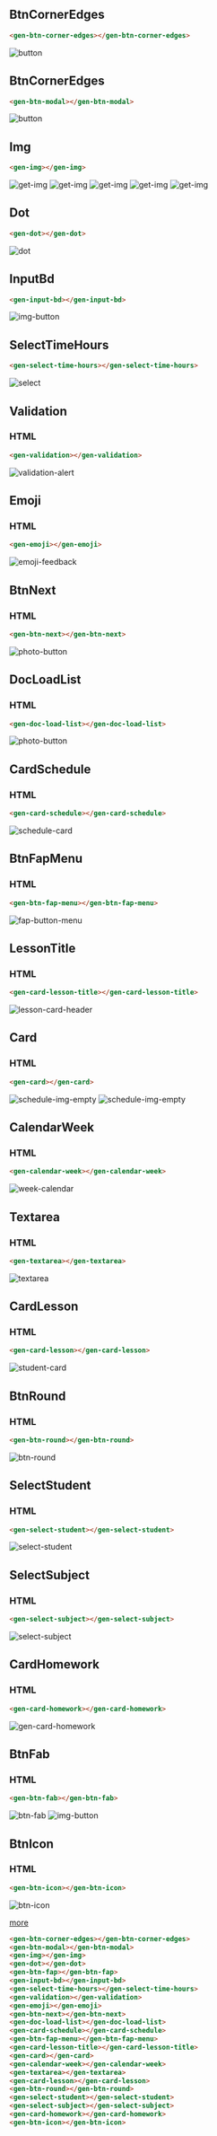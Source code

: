 ## BtnCornerEdges
```html
<gen-btn-corner-edges></gen-btn-corner-edges>
```
![button](./demo/my-components/button2.png)

## BtnCornerEdges
```html
<gen-btn-modal></gen-btn-modal>
```
![button](./demo/my-components/button.png)


## Img
```html
<gen-img></gen-img>
```
![get-img](./demo/my-components/get-img.png)
![get-img](./demo/my-components/get-img2.png)
![get-img](./demo/my-components/get-img-3.png)
![get-img](./demo/my-components/get-img-4.png)
![get-img](./demo/my-components/get-img-5.png)

## Dot
```html
<gen-dot></gen-dot>
```
![dot](./demo/my-components/dot.png)

## InputBd
```html
<gen-input-bd></gen-input-bd>
```
![img-button](./demo/my-components/InputBd.png)

## SelectTimeHours
```html
<gen-select-time-hours></gen-select-time-hours>
```
![select](./demo/my-components/select.png)

## Validation
### HTML
```html
<gen-validation></gen-validation>
```
![validation-alert](./demo/my-components/validation-alert.png)

## Emoji
### HTML
```html
<gen-emoji></gen-emoji>
```
![emoji-feedback](./demo/my-components/emoji-feedback.png)

## BtnNext
### HTML
```html
<gen-btn-next></gen-btn-next>
```
![photo-button](./demo/my-components/photo-button.png)

## DocLoadList
### HTML
```html
<gen-doc-load-list></gen-doc-load-list>
```
![photo-button](./demo/my-components/photo.png)

## CardSchedule
### HTML
```html
<gen-card-schedule></gen-card-schedule>
```
![schedule-card](./demo/my-components/schedule-card.png)

## BtnFapMenu
### HTML
```html
<gen-btn-fap-menu></gen-btn-fap-menu>
```
![fap-button-menu](./demo/my-components/fap-button-menu.png)

## LessonTitle
### HTML
```html
<gen-card-lesson-title></gen-card-lesson-title>
```
![lesson-card-header](./demo/my-components/lesson-card-header.png)

## Card
### HTML
```html
<gen-card></gen-card>
```
![schedule-img-empty](./demo/my-components/schedule-img-empty.png)
![schedule-img-empty](./demo/my-components/schedule-img-empty-2.png)

## CalendarWeek
### HTML
```html
<gen-calendar-week></gen-calendar-week>
```
![week-calendar](./demo/my-components/week-calendar.png)

## Textarea
### HTML
```html
<gen-textarea></gen-textarea>
```
![textarea](./demo/my-components/textarea.png)

## CardLesson
### HTML
```html
<gen-card-lesson></gen-card-lesson>
```
![student-card](./demo/my-components/student-card.png)

## BtnRound
### HTML
```html
<gen-btn-round></gen-btn-round>
```
![btn-round](./demo/my-components/btn-round.png)

## SelectStudent
### HTML
```html
<gen-select-student></gen-select-student>
```
![select-student](./demo/my-components/select-student.png)

## SelectSubject
### HTML
```html
<gen-select-subject></gen-select-subject>
```
![select-subject](./demo/my-components/select-subject.png)

## CardHomework
### HTML
```html
<gen-card-homework></gen-card-homework>
```
![gen-card-homework](./demo/my-components/gen-card-homework-2.png)

## BtnFab
### HTML
```html
<gen-btn-fab></gen-btn-fab>
```
![btn-fab](./demo/my-components/gen-btn-fab.png)
![img-button](./demo/my-components/img-button.png)

## BtnIcon
### HTML
```html
<gen-btn-icon></gen-btn-icon>
```
![btn-icon](./demo/my-components/btn-icon.png)

[more](COMPONENTS.md)

```html
<gen-btn-corner-edges></gen-btn-corner-edges>
<gen-btn-modal></gen-btn-modal>
<gen-img></gen-img>
<gen-dot></gen-dot>
<gen-btn-fap></gen-btn-fap>
<gen-input-bd></gen-input-bd>
<gen-select-time-hours></gen-select-time-hours>
<gen-validation></gen-validation>
<gen-emoji></gen-emoji>
<gen-btn-next></gen-btn-next>
<gen-doc-load-list></gen-doc-load-list>
<gen-card-schedule></gen-card-schedule>
<gen-btn-fap-menu></gen-btn-fap-menu>
<gen-card-lesson-title></gen-card-lesson-title>
<gen-card></gen-card>
<gen-calendar-week></gen-calendar-week>
<gen-textarea></gen-textarea>
<gen-card-lesson></gen-card-lesson>
<gen-btn-round></gen-btn-round>
<gen-select-student></gen-select-student>
<gen-select-subject></gen-select-subject>
<gen-card-homework></gen-card-homework>
<gen-btn-icon></gen-btn-icon>
```
